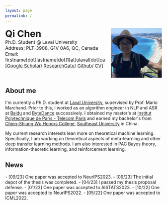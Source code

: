 ```yaml
---
layout: page
permalink: /
---
```


<div style="display: flex; justify-content: space-between; align-items: flex-start;">
    <div align="left">
        <span style="font-weight: 700; font-size: 30px;">Qi Chen</span><br/>
        <span style="font-size: 15px;">Ph.D. Student @ Laval University</span><br/>
        <span style="font-size: 15px;">Address: PLT-3908, G1V 0A6, QC, Canada</span><br/>
        <span style="font-size: 15px;">Email: firstname[dot]lastname[dot]1[at]ulaval[dot]ca</span><br/>
        <span style="font-size: 15px;">
            <a href="{{ site.footer-links.googlescholar }}">[Google Scholar/</a>
            <a href="{{ site.footer-links.researchgate }}"> ResearchGate/</a>
            <a href="https://github.com/{{ site.footer-links.github }}" target="_blank">Github/</a>
            <a href="http://livreq.github.io/images/profile/CV.pdf">CV]</a>
        </span><br/>
    </div>
    <div><img src="images/profile/me2.jpeg" align="right" height="160px"/></div>
</div>




## About me
<!--- ![profile](images/profile/me.jpg) -->
I'm currently a Ph.D. student at [Laval University](https://en.wikipedia.org/wiki/Universit%C3%A9_Laval), supervised by Prof. Mario Marchand. Prior to this, I worked as an algorithm engineer in NLP and ASR at [Baidu](https://ir.baidu.com/) and [ByteDance](https://www.bytedance.com/en/) successively. I obtained my master's at [Institut Polytechnique de Paris - Telecom Paris](https://en.wikipedia.org/wiki/T%C3%A9l%C3%A9com_Paris) and earned my bachelor's from [Chien-Shiung Wu Honors College](https://en.wikipedia.org/wiki/Chien-Shiung_Wu_College), [Southeast University](https://en.wikipedia.org/wiki/Southeast_University) in China.


My current research interests lean more on theoretical machine learning. Specifically, I am working on theoretical aspects of meta-learning and other deep transfer learning methods. I am also interested in PAC Bayes theory, information-theoretic learning, and reinforcement learning.



## News
<div style="display:flex; flex-direction:row; justify-content: space-between; align-items: flex-start;">
  <div align='left' markdown="1">
  - [09/23] One paper was accepted to NeurIPS2023.
  - [09/23] The initial depot of the thesis was completed.
  - [04/23] I passed my thesis proposal defense.
  - [01/23] One paper was accepted to AISTATS2023.
  - [10/22] One paper was accepted to NeurIPS2022.
  - [05/22] One paper was accepted to ICML2022.
  </div>
  <div align='right'>
   <script type="text/javascript" id="clustrmaps" src="//clustrmaps.com/map_v2.js?d=D6e8Q9S1yMWuSM350AZGSE_YbtCDuLFvljzQnF3gbAI&cl=ffffff&w=200"></script>
  </div>
</div>

